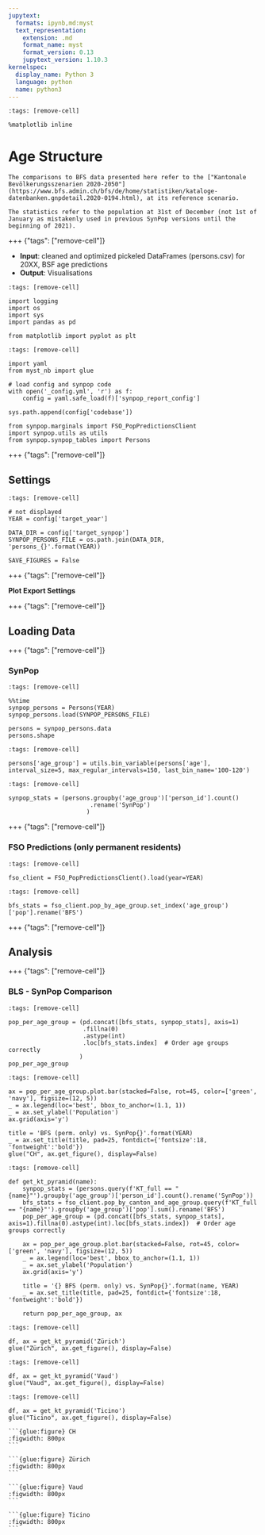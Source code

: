 ```yaml
---
jupytext:
  formats: ipynb,md:myst
  text_representation:
    extension: .md
    format_name: myst
    format_version: 0.13
    jupytext_version: 1.10.3
kernelspec:
  display_name: Python 3
  language: python
  name: python3
---
```


```{code-cell} ipython3
:tags: [remove-cell]

%matplotlib inline
```

# Age Structure

```{note}
The comparisons to BFS data presented here refer to the ["Kantonale Bevölkerungsszenarien 2020-2050"](https://www.bfs.admin.ch/bfs/de/home/statistiken/kataloge-datenbanken.gnpdetail.2020-0194.html), at its reference scenario.
```

```{important}
The statistics refer to the population at 31st of December (not 1st of January as mistakenly used in previous SynPop versions until the beginning of 2021). 
```

+++ {"tags": ["remove-cell"]}

* **Input**: cleaned and optimized pickeled DataFrames (persons.csv) for 20XX, BSF age predictions
* **Output**: Visualisations

```{code-cell} ipython3
:tags: [remove-cell]

import logging
import os
import sys
import pandas as pd

from matplotlib import pyplot as plt
```

```{code-cell} ipython3
:tags: [remove-cell]

import yaml
from myst_nb import glue

# load config and synpop code
with open('_config.yml', 'r') as f:
    config = yaml.safe_load(f)['synpop_report_config']

sys.path.append(config['codebase'])

from synpop.marginals import FSO_PopPredictionsClient
import synpop.utils as utils
from synpop.synpop_tables import Persons
```

+++ {"tags": ["remove-cell"]}

## Settings

```{code-cell} ipython3
:tags: [remove-cell]

# not displayed
YEAR = config['target_year']

DATA_DIR = config['target_synpop']
SYNPOP_PERSONS_FILE = os.path.join(DATA_DIR, 'persons_{}'.format(YEAR))

SAVE_FIGURES = False
```

+++ {"tags": ["remove-cell"]}

**Plot Export Settings**

+++ {"tags": ["remove-cell"]}

## Loading Data

+++ {"tags": ["remove-cell"]}

### SynPop

```{code-cell} ipython3
:tags: [remove-cell]

%%time
synpop_persons = Persons(YEAR)
synpop_persons.load(SYNPOP_PERSONS_FILE)

persons = synpop_persons.data 
persons.shape
```

```{code-cell} ipython3
:tags: [remove-cell]

persons['age_group'] = utils.bin_variable(persons['age'], interval_size=5, max_regular_intervals=150, last_bin_name='100-120')
```

```{code-cell} ipython3
:tags: [remove-cell]

synpop_stats = (persons.groupby('age_group')['person_id'].count()
                       .rename('SynPop')
                      )
```

+++ {"tags": ["remove-cell"]}

### FSO Predictions (only permanent residents)

```{code-cell} ipython3
:tags: [remove-cell]

fso_client = FSO_PopPredictionsClient().load(year=YEAR)
```

```{code-cell} ipython3
:tags: [remove-cell]

bfs_stats = fso_client.pop_by_age_group.set_index('age_group')['pop'].rename('BFS')
```

+++ {"tags": ["remove-cell"]}

## Analysis

+++ {"tags": ["remove-cell"]}

### BLS - SynPop Comparison

```{code-cell} ipython3
:tags: [remove-cell]

pop_per_age_group = (pd.concat([bfs_stats, synpop_stats], axis=1)
                     .fillna(0)
                     .astype(int)
                     .loc[bfs_stats.index]  # Order age groups correctly 
                    )
pop_per_age_group
```

```{code-cell} ipython3
:tags: [remove-cell]

ax = pop_per_age_group.plot.bar(stacked=False, rot=45, color=['green', 'navy'], figsize=(12, 5))
_ = ax.legend(loc='best', bbox_to_anchor=(1.1, 1))
_ = ax.set_ylabel('Population')
ax.grid(axis='y')

title = 'BFS (perm. only) vs. SynPop{}'.format(YEAR)
_ = ax.set_title(title, pad=25, fontdict={'fontsize':18, 'fontweight':'bold'})
glue("CH", ax.get_figure(), display=False)
```

```{code-cell} ipython3
:tags: [remove-cell]

def get_kt_pyramid(name):
    synpop_stats = (persons.query(f'KT_full == "{name}"').groupby('age_group')['person_id'].count().rename('SynPop'))
    bfs_stats = fso_client.pop_by_canton_and_age_group.query(f'KT_full == "{name}"').groupby('age_group')['pop'].sum().rename('BFS')
    pop_per_age_group = (pd.concat([bfs_stats, synpop_stats], axis=1).fillna(0).astype(int).loc[bfs_stats.index])  # Order age groups correctly 

    ax = pop_per_age_group.plot.bar(stacked=False, rot=45, color=['green', 'navy'], figsize=(12, 5))
    _ = ax.legend(loc='best', bbox_to_anchor=(1.1, 1))
    _ = ax.set_ylabel('Population')
    ax.grid(axis='y')

    title = '{} BFS (perm. only) vs. SynPop{}'.format(name, YEAR)
    _ = ax.set_title(title, pad=25, fontdict={'fontsize':18, 'fontweight':'bold'})

    return pop_per_age_group, ax
```

```{code-cell} ipython3
:tags: [remove-cell]

df, ax = get_kt_pyramid('Zürich')
glue("Zürich", ax.get_figure(), display=False)
```

```{code-cell} ipython3
:tags: [remove-cell]

df, ax = get_kt_pyramid('Vaud')
glue("Vaud", ax.get_figure(), display=False)
```

```{code-cell} ipython3
:tags: [remove-cell]

df, ax = get_kt_pyramid('Ticino')
glue("Ticino", ax.get_figure(), display=False)
```

````{tabbed} Switzerland
```{glue:figure} CH
:figwidth: 800px
```
````

````{tabbed} Zürich
```{glue:figure} Zürich
:figwidth: 800px
```
````

````{tabbed} Vaud
```{glue:figure} Vaud
:figwidth: 800px
```
````

````{tabbed} Ticino
```{glue:figure} Ticino
:figwidth: 800px
```
````
